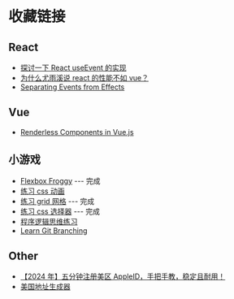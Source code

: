 # 收藏链接

## React

- [探讨一下 React useEvent 的实现](https://zhuanlan.zhihu.com/p/512892933?utm_medium=social&utm_psn=1785074099247108096&utm_source=wechat_session&wechatShare=1&s_r=0)
- [为什么尤雨溪说 react 的性能不如 vue？](https://www.zhihu.com/question/501745074/answer/2533826292?utm_campaign=shareopn&utm_content=group3_Answer&utm_medium=social&utm_psn=1785066827983921152&utm_source=wechat_session&utm_id=0)
- [Separating Events from Effects](https://react.dev/learn/separating-events-from-effects#choosing-between-event-handlers-and-effects)

## Vue

- [Renderless Components in Vue.js](https://adamwathan.me/renderless-components-in-vuejs/)

## 小游戏

- [Flexbox Froggy](https://flexboxfroggy.com/) --- 完成
- [练习 css 动画](https://css-animations.io/)
- [练习 grid 网格](https://cssgridgarden.com/) --- 完成
- [练习 css 选择器](https://flukeout.github.io/) --- 完成
- [程序逻辑思维练习](https://lab.reaal.me/jsrobot/#level=1&language=en)
- [Learn Git Branching](https://learngitbranching.js.org/?locale=zh_CN)

## Other

- [【2024 年】五分钟注册美区 AppleID，手把手教，稳定且耐用！](https://zhuanlan.zhihu.com/p/367821925?utm_medium=social&utm_psn=1803777302934458368&utm_source=wechat_session)
- [美国地址生成器](https://mp.weixin.qq.com/s/H5tfaW5jqDCQI_G8JweTOA)
